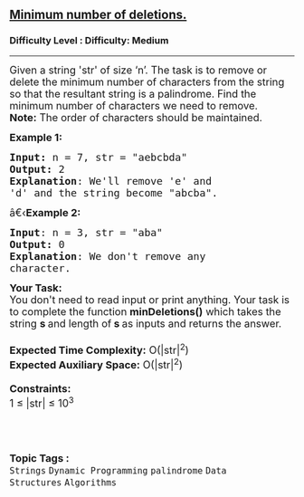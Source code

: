 <h2><a href="https://www.geeksforgeeks.org/problems/minimum-number-of-deletions4610/1?page=1&category=Dynamic%20Programming,Binary%20Search&status=unsolved&sortBy=accuracy">Minimum number of deletions.</a></h2><h3>Difficulty Level : Difficulty: Medium</h3><hr><div class="problems_problem_content__Xm_eO"><p><span style="font-size: 18px;">Given a string 'str' of size ‘n’. The task is to remove or delete the minimum number of characters from the string so that the resultant string is a palindrome. Find the minimum number of characters we need to remove.</span><br><span style="font-size: 18px;"><strong>Note:</strong> The order of characters should be maintained.</span></p>
<p><span style="font-size: 18px;"><strong>Example 1:</strong></span></p>
<pre><span style="font-size: 18px;"><strong>Input: </strong>n = 7,<strong> </strong>str = "aebcbda"
<strong>Output:</strong> 2
<strong>Explanation</strong>: We'll remove 'e' and
'd' and the string become "abcba".</span></pre>
<p><span style="font-size: 18px;">â€‹<strong>Example 2:</strong></span></p>
<pre><span style="font-size: 18px;"><strong>Input</strong>: n = 3, str = "aba"
<strong>Output:</strong> 0
<strong>Explanation</strong>: We don't remove any
character.
</span></pre>
<p><span style="font-size: 18px;"><strong>Your Task:&nbsp;&nbsp;</strong><br>You don't need to read input or print anything. Your task is to complete the function&nbsp;<strong>minDeletions()</strong>&nbsp;which takes the string&nbsp;<strong>s </strong>and length of<strong> s&nbsp;</strong>as inputs and returns the answer.<br><br><strong>Expected Time Complexity:</strong>&nbsp;O(|str|<sup>2</sup>)<br><strong>Expected Auxiliary Space:</strong>&nbsp;O(|str|<sup>2</sup>)<br><br><strong>Constraints:</strong><br>1 ≤ |str| ≤&nbsp;10<sup>3</sup></span></p>
<p>&nbsp;</p></div><br><p><span style=font-size:18px><strong>Topic Tags : </strong><br><code>Strings</code>&nbsp;<code>Dynamic Programming</code>&nbsp;<code>palindrome</code>&nbsp;<code>Data Structures</code>&nbsp;<code>Algorithms</code>&nbsp;